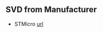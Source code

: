 ## SVD from Manufacturer


* STMicro
[url](https://github.com/posborne/cmsis-svd/tree/master/data/STMicro)
